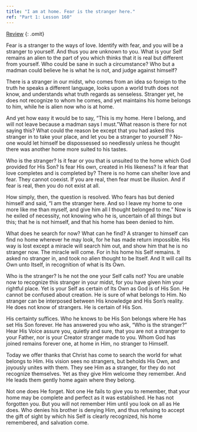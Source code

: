 ```yaml
---
title: "I am at home. Fear is the stranger here."
ref: "Part 1: Lesson 160"
---
```


<a class="hide-review" href="/acim/workbook/l175/#l160">Review</a>
{: .omit}

Fear is a stranger to the ways of love. Identify with fear, and you will
be a stranger to yourself. And thus you are unknown to you. What is your
Self remains an alien to the part of you which thinks that it is real
but different from yourself. Who could be sane in such a circumstance?
Who but a madman could believe he is what he is not, and judge against
himself?

There is a stranger in our midst, who comes from an idea so foreign to
the truth he speaks a different language, looks upon a world truth does
not know, and understands what truth regards as senseless. Stranger yet,
he does not recognize to whom he comes, and yet maintains his home
belongs to him, while he is alien now who is at home.

And yet how easy it would be to say, “This is my home. Here I belong,
and will not leave because a madman says I must.”What reason is there
for not saying this? What could the reason be except that you had asked
this stranger in to take your place, and let you be a stranger to
yourself ? No-one would let himself be dispossessed so needlessly unless
he thought there was another home more suited to his tastes.

Who is the stranger? Is it fear or you that is unsuited to the home
which God provided for His Son? Is fear His own, created in His
likeness? Is it fear that love completes and is completed by? There is
no home can shelter love and fear. They cannot coexist. If you are real,
then fear must be illusion. And if fear is real, then you do not exist
at all.

How simply, then, the question is resolved. Who fears has but denied
himself and said, “I am the stranger here. And so I leave my home to one
more like me than myself, and give him all I thought belonged to me.”
Now is he exiled of necessity, not knowing who he is, uncertain of all
things but this; that he is not himself, and that his home has been
denied to him.

What does he search for now? What can he find? A stranger to himself can
find no home wherever he may look, for he has made return impossible.
His way is lost except a miracle will search him
out, and show him that he is no stranger now. The miracle will come. For
in his home his Self remains. It asked no stranger in, and took no alien
thought to be Itself. And It will call Its Own unto Itself, in
recognition of what is Its Own.

Who is the stranger? Is he not the one your Self calls not? You are
unable now to recognize this stranger in your midst, for you have given
him your rightful place. Yet is your Self as certain of Its Own as God is
of His Son. He cannot be confused about creation. He is sure of what
belongs to Him. No stranger can be interposed between His knowledge and
His Son’s reality. He does not know of strangers. He is certain of His
Son.

His certainty suffices. Who he knows to be His Son belongs where He has
set His Son forever. He has answered you who ask, “Who is the stranger?”
Hear His Voice assure you, quietly and sure, that you are not a stranger
to your Father, nor is your Creator stranger made to you. Whom God has
joined remains forever one, at home in Him, no stranger to Himself.

Today we offer thanks that Christ has come to search the world for what
belongs to Him. His vision sees no strangers, but beholds His Own, and
joyously unites with them. They see Him as a stranger, for they do not
recognize themselves. Yet as they give Him welcome they remember. And He
leads them gently home again where they belong.

Not one does He forget. Not one He fails to give you to remember, that
your home may be complete and perfect as it was established. He has not
forgotten you. But you will not remember Him until you look on all as He
does. Who denies his brother is denying Him, and thus refusing to accept
the gift of sight by which his Self is clearly recognized, his home
remembered, and salvation come.

